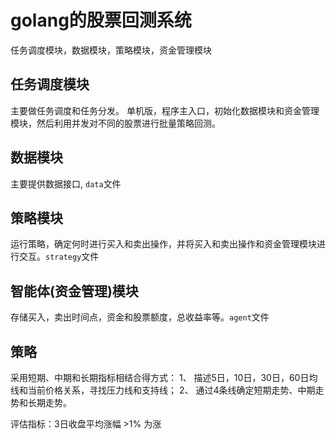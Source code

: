 # golang的股票回测系统

任务调度模块，数据模块，策略模块，资金管理模块

## 任务调度模块

主要做任务调度和任务分发。
单机版，程序主入口，初始化数据模块和资金管理模块，然后利用并发对不同的股票进行批量策略回测。

## 数据模块

主要提供数据接口, `data`文件

## 策略模块

运行策略，确定何时进行买入和卖出操作，并将买入和卖出操作和资金管理模块进行交互。`strategy`文件

## 智能体(资金管理)模块

存储买入，卖出时间点，资金和股票额度，总收益率等。`agent`文件

## 策略
采用短期、中期和长期指标相结合得方式：
1、 描述5日，10日，30日，60日均线和当前价格关系，寻找压力线和支持线；
2、 通过4条线确定短期走势、中期走势和长期走势。


评估指标：3日收盘平均涨幅 >1% 为涨





